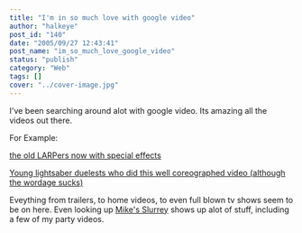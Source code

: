 ```yaml
---
title: "I'm in so much love with google video"
author: "halkeye"
post_id: "140"
date: "2005/09/27 12:43:41"
post_name: "im_so_much_love_google_video"
status: "publish"
category: "Web"
tags: []
cover: "../cover-image.jpg"
---
```


I've been searching around alot with google video. Its amazing all the videos out there.

For Example:

[the old LARPers now with special effects](https://video.google.com/videoplay?docid=-1775035533657057275&q=lightsaber)  

[Young lightsaber duelests who did this well coreographed video (although the wordage sucks)](https://video.google.com/videoplay?docid=106590075339710943&q=lightsaber)

Eveything from trailers, to home videos, to even full blown tv shows seem to be on here. Even looking up [Mike's Slurrey](https://www.slurrey.com) shows up alot of stuff, including a few of my party videos.
